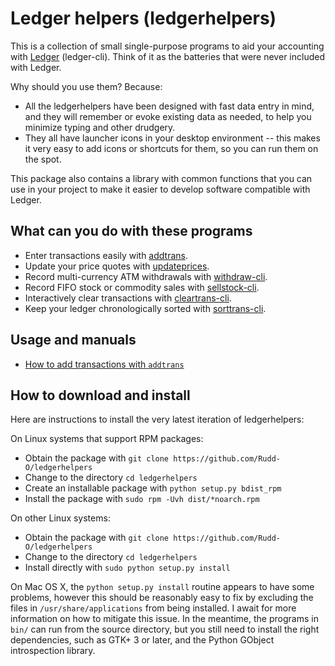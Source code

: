 Ledger helpers (ledgerhelpers)
============================

This is a collection of small single-purpose programs to aid your accounting
with [Ledger](https://github.com/ledger/ledger) (ledger-cli).  Think of it
as the batteries that were never included with Ledger.

Why should you use them?  Because:


* All the ledgerhelpers have been designed with fast data entry in mind,
  and they will remember or evoke existing data as needed, to help you minimize
  typing and other drudgery.
* They all have launcher icons in your desktop environment -- this makes it
  very easy to add icons or shortcuts for them, so you can run them on the spot.

This package also contains a library with common functions that you can use
in your project to make it easier to develop software compatible with Ledger.

What can you do with these programs
-----------------------------------

* Enter transactions easily with
  [addtrans](https://github.com/Rudd-O/ledgerhelpers/blob/master/bin/addtrans).
* Update your price quotes with
  [updateprices](https://github.com/Rudd-O/ledgerhelpers/blob/master/bin/updateprices).
* Record multi-currency ATM withdrawals with
  [withdraw-cli](https://github.com/Rudd-O/ledgerhelpers/blob/master/bin/withdraw-cli).
* Record FIFO stock or commodity sales with
  [sellstock-cli](https://github.com/Rudd-O/ledgerhelpers/blob/master/bin/sellstock-cli).
* Interactively clear transactions with
  [cleartrans-cli](https://github.com/Rudd-O/ledgerhelpers/blob/master/bin/cleartrans-cli).
* Keep your ledger chronologically sorted with
  [sorttrans-cli](https://github.com/Rudd-O/ledgerhelpers/blob/master/bin/sorttrans-cli).

Usage and manuals
-----------------

* [How to add transactions with `addtrans`](doc/addtrans.md)

How to download and install
---------------------------

Here are instructions to install the very latest iteration of ledgerhelpers:

On Linux systems that support RPM packages:

* Obtain the package with `git clone https://github.com/Rudd-O/ledgerhelpers`
* Change to the directory `cd ledgerhelpers`
* Create an installable package with `python setup.py bdist_rpm`
* Install the package with `sudo rpm -Uvh dist/*noarch.rpm`

On other Linux systems:

* Obtain the package with `git clone https://github.com/Rudd-O/ledgerhelpers`
* Change to the directory `cd ledgerhelpers`
* Install directly with `sudo python setup.py install`

On Mac OS X, the `python setup.py install` routine appears to have some problems,
however this should be reasonably easy to fix by excluding the files in
`/usr/share/applications` from being installed.  I await for more information
on how to mitigate this issue.  In the meantime, the programs in `bin/` can run
from the source directory, but you still need to install the right dependencies,
such as GTK+ 3 or later, and the Python GObject introspection library.
